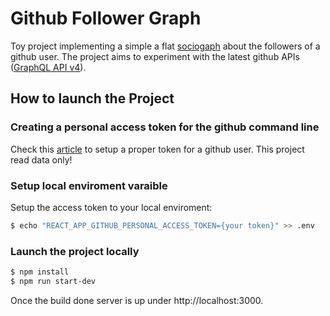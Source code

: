 # Github Follower Graph

Toy project implementing a simple a flat [sociogaph](https://en.wikipedia.org/wiki/Sociometry) about the followers of a github user.
The project aims to experiment with the latest github APIs ([GraphQL API v4](https://developer.github.com/v4/)).

## How to launch the Project

### Creating a personal access token for the github command line

Check this [article](https://help.github.com/en/github/authenticating-to-github/creating-a-personal-access-token-for-the-command-line) to setup a proper token for a github user.
This project read data only!

### Setup local enviroment varaible
Setup the access token to your local enviroment:

```bash
$ echo "REACT_APP_GITHUB_PERSONAL_ACCESS_TOKEN={your token}" >> .env
```

### Launch the project locally

```bash
$ npm install
$ npm run start-dev
```
Once the build done server is up under http://localhost:3000.

